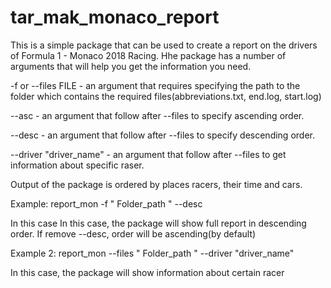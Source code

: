 # tar_mak_monaco_report

This is a simple package that can be used to create a report on the drivers of Formula 1 - Monaco 2018 Racing.
Нhe package has a number of arguments that will help you get the information you need.

-f or --files FILE - an argument that requires specifying the path to the folder which contains the required files(abbreviations.txt, end.log, start.log)

--asc - an argument that follow after --files to specify ascending order.

--desc - an argument that follow after --files to specify descending order.

--driver "driver_name" - an argument that follow after --files to get information about specific raser.


Output of the package is ordered by places racers, their time and cars.

Example: report_mon -f " Folder_path " --desc

In this case In this case, the package will show full report in descending order. If remove --desc, order will be ascending(by default)

Example 2: report_mon --files " Folder_path " --driver "driver_name"

In this case, the package will show information about certain racer